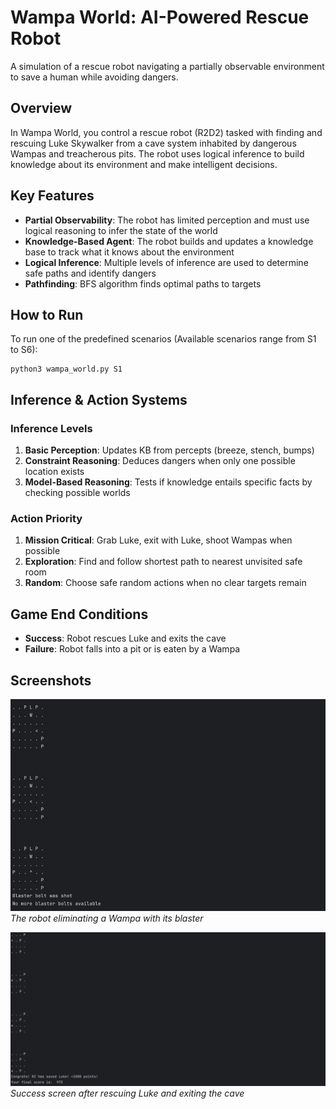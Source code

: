 # Wampa World: AI-Powered Rescue Robot

A simulation of a rescue robot navigating a partially observable environment to save a human while avoiding dangers.

## Overview

In Wampa World, you control a rescue robot (R2D2) tasked with finding and rescuing Luke Skywalker from a cave system inhabited by dangerous Wampas and treacherous pits. The robot uses logical inference to build knowledge about its environment and make intelligent decisions.

## Key Features

- **Partial Observability**: The robot has limited perception and must use logical reasoning to infer the state of the world
- **Knowledge-Based Agent**: The robot builds and updates a knowledge base to track what it knows about the environment
- **Logical Inference**: Multiple levels of inference are used to determine safe paths and identify dangers
- **Pathfinding**: BFS algorithm finds optimal paths to targets

## How to Run

To run one of the predefined scenarios (Available scenarios range from S1 to S6):

```
python3 wampa_world.py S1
```


## Inference & Action Systems
### Inference Levels
1. **Basic Perception**: Updates KB from percepts (breeze, stench, bumps)
2. **Constraint Reasoning**: Deduces dangers when only one possible location exists
3. **Model-Based Reasoning**: Tests if knowledge entails specific facts by checking possible worlds

### Action Priority
1. **Mission Critical**: Grab Luke, exit with Luke, shoot Wampas when possible
2. **Exploration**: Find and follow shortest path to nearest unvisited safe room
3. **Random**: Choose safe random actions when no clear targets remain

## Game End Conditions

- **Success**: Robot rescues Luke and exits the cave
- **Failure**: Robot falls into a pit or is eaten by a Wampa

## Screenshots

![Shooting a Wampa](graph/img_1.png)  
*The robot eliminating a Wampa with its blaster*

![Game Complete](graph/img.png)  
*Success screen after rescuing Luke and exiting the cave*
